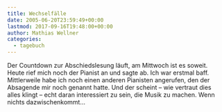 ```yaml
---
title: Wechselfälle
date: 2005-06-20T23:59:49+00:00
lastmod: 2017-09-16T19:48:00+00:00
author: Mathias Wellner
categories:
  - tagebuch
---
```

Der Countdown zur Abschiedslesung läuft, am Mittwoch ist es soweit. Heute rief mich noch der Pianist an und sagte ab. Ich war erstmal baff. Mittlerweile habe ich noch einen anderen Pianisten angerufen, den der Absagende mir noch genannt hatte. Und der scheint &#8211; wie vertraut dies alles klingt &#8211; echt daran interessiert zu sein, die Musik zu machen. Wenn nichts dazwischenkommt&#8230;